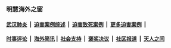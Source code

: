 
### 明慧海外之窗

####  [武汉肺炎](indexes/365.md?t=04070701) &nbsp;|&nbsp;  [迫害案例综述](indexes/328.md?t=04070701) &nbsp;|&nbsp; [迫害致死案例](indexes/277.md?t=04070701)  &nbsp;|&nbsp; [更多迫害案例](indexes/81.md?t=04070701)  &nbsp;|&nbsp; 
####  [时事评论](indexes/19.md?t=04070701) &nbsp;|&nbsp; [海外简讯](indexes/245.md?t=04070701)&nbsp;|&nbsp;  [社会支持](indexes/140.md?t=04070701) &nbsp;|&nbsp; [褒奖决议](indexes/282.md?t=04070701) &nbsp;|&nbsp; [社区报道](indexes/91.md?t=04070701)  &nbsp;|&nbsp; [天人之间](indexes/78.md?t=04070701) 

